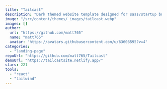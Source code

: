 ```yaml
---
title: "Tailcast"
description: "Dark themed website template designed for saas/startup business."
image: "/src/content/themes/_images/tailcast.webp"
images: []
author:
  url: "https://github.com/matt765"
  name: "matt765"
  avatar: "https://avatars.githubusercontent.com/u/63603595?v=4"
categories:
  - "landing-page"
repoUrl: "https://github.com/matt765/Tailcast"
demoUrl: "https://tailcastsite.netlify.app/"
stars: 221
tools:
  - "react"
  - "tailwind"
---
```

